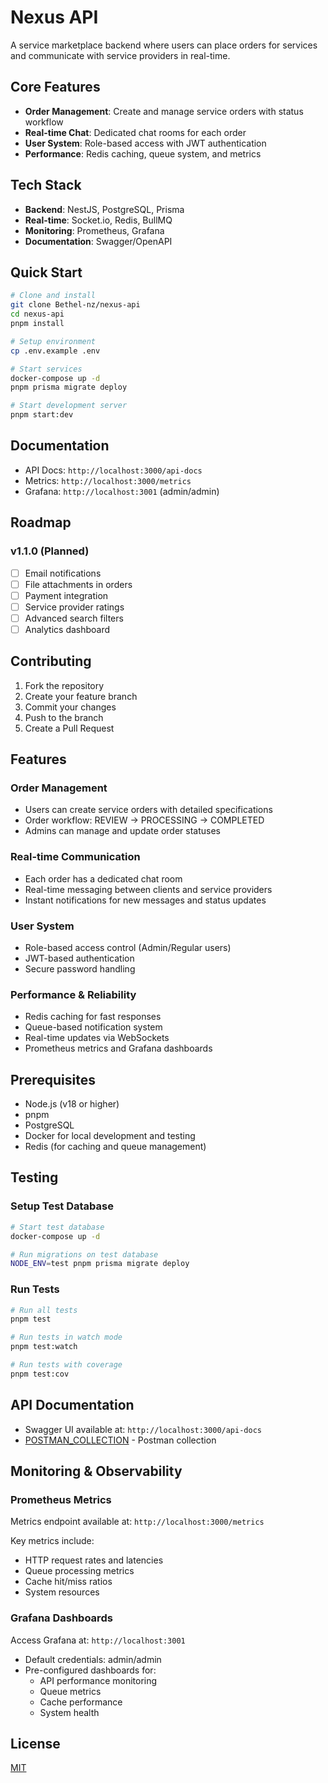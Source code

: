 # Nexus API

A service marketplace backend where users can place orders for services and communicate with service providers in real-time.

## Core Features

- **Order Management**: Create and manage service orders with status workflow
- **Real-time Chat**: Dedicated chat rooms for each order
- **User System**: Role-based access with JWT authentication
- **Performance**: Redis caching, queue system, and metrics

## Tech Stack

- **Backend**: NestJS, PostgreSQL, Prisma
- **Real-time**: Socket.io, Redis, BullMQ
- **Monitoring**: Prometheus, Grafana
- **Documentation**: Swagger/OpenAPI

## Quick Start

```bash
# Clone and install
git clone Bethel-nz/nexus-api
cd nexus-api
pnpm install

# Setup environment
cp .env.example .env

# Start services
docker-compose up -d
pnpm prisma migrate deploy

# Start development server
pnpm start:dev
```

## Documentation

- API Docs: `http://localhost:3000/api-docs`
- Metrics: `http://localhost:3000/metrics`
- Grafana: `http://localhost:3001` (admin/admin)

## Roadmap

### v1.1.0 (Planned)

- [ ] Email notifications
- [ ] File attachments in orders
- [ ] Payment integration
- [ ] Service provider ratings
- [ ] Advanced search filters
- [ ] Analytics dashboard

## Contributing

1. Fork the repository
2. Create your feature branch
3. Commit your changes
4. Push to the branch
5. Create a Pull Request

## Features

### Order Management

- Users can create service orders with detailed specifications
- Order workflow: REVIEW → PROCESSING → COMPLETED
- Admins can manage and update order statuses

### Real-time Communication

- Each order has a dedicated chat room
- Real-time messaging between clients and service providers
- Instant notifications for new messages and status updates

### User System

- Role-based access control (Admin/Regular users)
- JWT-based authentication
- Secure password handling

### Performance & Reliability

- Redis caching for fast responses
- Queue-based notification system
- Real-time updates via WebSockets
- Prometheus metrics and Grafana dashboards

## Prerequisites

- Node.js (v18 or higher)
- pnpm
- PostgreSQL
- Docker for local development and testing
- Redis (for caching and queue management)

## Testing

### Setup Test Database

```bash
# Start test database
docker-compose up -d

# Run migrations on test database
NODE_ENV=test pnpm prisma migrate deploy
```

### Run Tests

```bash
# Run all tests
pnpm test

# Run tests in watch mode
pnpm test:watch

# Run tests with coverage
pnpm test:cov
```

## API Documentation

- Swagger UI available at: `http://localhost:3000/api-docs`
- [POSTMAN_COLLECTION](./doc/CheckIt%20Api%20Doc.postman_collection.json) - Postman collection

## Monitoring & Observability

### Prometheus Metrics

Metrics endpoint available at: `http://localhost:3000/metrics`

Key metrics include:

- HTTP request rates and latencies
- Queue processing metrics
- Cache hit/miss ratios
- System resources

### Grafana Dashboards

Access Grafana at: `http://localhost:3001`

- Default credentials: admin/admin
- Pre-configured dashboards for:
  - API performance monitoring
  - Queue metrics
  - Cache performance
  - System health

## License

[MIT](LICENSE)
